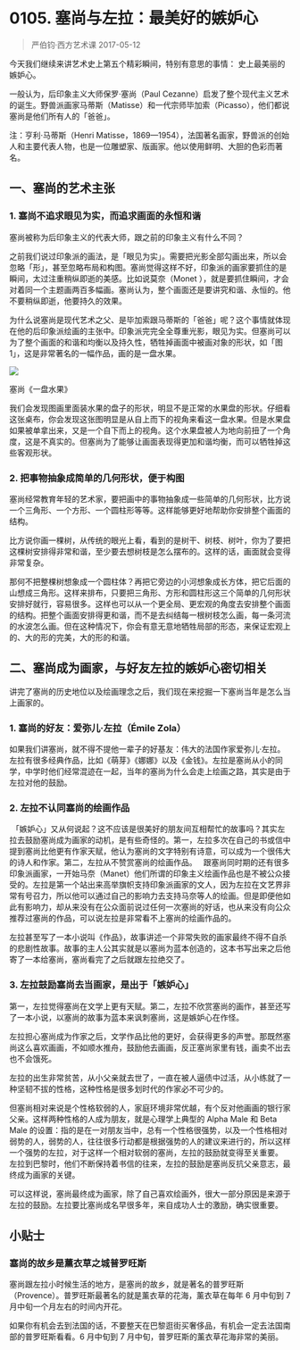 # 0105. 塞尚与左拉：最美好的嫉妒心
> 严伯钧·西方艺术课
2017-05-12

今天我们继续来讲艺术史上第五个精彩瞬间，特别有意思的事情： 史上最美丽的嫉妒心。 

一般认为，后印象主义大师保罗·塞尚（Paul Cezanne）启发了整个现代主义艺术的诞生。野兽派画家马蒂斯（Matisse）和一代宗师毕加索（Picasso），他们都说塞尚是他们所有人的「爸爸」。

注：亨利·马蒂斯（Henri Matisse，1869—1954），法国著名画家，野兽派的创始人和主要代表人物，也是一位雕塑家、版画家。他以使用鲜明、大胆的色彩而著名。

## 一、塞尚的艺术主张
### 1. 塞尚不追求眼见为实，而追求画面的永恒和谐
塞尚被称为后印象主义的代表大师，跟之前的印象主义有什么不同？

之前我们说过印象派的画法，是「眼见为实」。需要把光影全部勾画出来，所以会忽略「形」，甚至忽略布局和构图。塞尚觉得这样不好，印象派的画家要抓住的是瞬间，太过注重稍纵即逝的美感。比如说莫奈（Monet ），就是要抓住瞬间，才会对着同一个主题画两百多幅画。塞尚认为，整个画面还是要讲究和谐、永恒的。他不要稍纵即逝，他要持久的效果。

为什么说塞尚是现代艺术之父、是毕加索跟马蒂斯的「爸爸」呢？这个事情就体现在他的后印象派绘画的主张中。印象派完完全全尊重光影，眼见为实。但塞尚可以为了整个画面的和谐和均衡以及持久性，牺牲掉画面中被画对象的形状，如「图1」，这是非常著名的一幅作品，画的是一盘水果。

![](https://raw.githubusercontent.com/dalong0514/selfstudy/master/图片链接/艺术/2018014.jpg)

塞尚《一盘水果》

我们会发现图画里面装水果的盘子的形状，明显不是正常的水果盘的形状。仔细看这张桌布，你会发现这张图明显是从自上而下的视角来看这一盘水果。但是水果盘如果被单拿出来，又是一个自下而上的视角。这个水果盘被人为地向前扭了一个角度，这是不真实的。但塞尚为了能够让画面表现得更加和谐均衡，而可以牺牲掉这些客观形状。

### 2. 把事物抽象成简单的几何形状，便于构图
塞尚经常教育年轻的艺术家，要把画中的事物抽象成一些简单的几何形状，比方说一个三角形、一个方形、一个圆柱形等等。这样能够更好地帮助你安排整个画面的结构。

比方说你画一棵树，从传统的眼光上看，看到的是树干、树枝、树叶，你为了要把这棵树安排得非常和谐，至少要去想树枝是怎么摆布的。这样的话，画面就会变得非常复杂。

那何不把整棵树想象成一个圆柱体？再把它旁边的小河想象成长方体，把它后面的山想成三角形。这样来排布，只要把三角形、方形和圆柱形这三个简单的几何形状安排好就行，容易很多。这样也可以从一个更全局、更宏观的角度去安排整个画面的结构。把整个画面安排得更和谐，而不是去纠结每一根树枝怎么画，每一条河流的水波怎么画。但在这种情况下，你会有意无意地牺牲局部的形态，来保证宏观上的、大的形的完美，大的形的和谐。

## 二、塞尚成为画家，与好友左拉的嫉妒心密切相关
讲完了塞尚的历史地位以及绘画理念之后，我们现在来挖掘一下塞尚当年是怎么当上画家的。

### 1. 塞尚的好友：爱弥儿·左拉（Émile Zola）
如果我们讲塞尚，就不得不提他一辈子的好基友：伟大的法国作家爱弥儿·左拉。左拉有很多经典作品，比如《萌芽》《娜娜》以及《金钱》。左拉是塞尚从小的同学，中学时他们经常混迹在一起，当年的塞尚为什么会走上绘画之路，其实是由于左拉对他的鼓励。

### 2. 左拉不认同塞尚的绘画作品
 「嫉妒心」又从何说起？这不应该是很美好的朋友间互相帮忙的故事吗？其实左拉去鼓励塞尚成为画家的动机，是有些奇怪的。第一，左拉多次在自己的书或信中提到塞尚比他更有作家天赋，他认为塞尚的文字特别有诗意，可以成为一个很伟大的诗人和作家。第二，左拉从不赞赏塞尚的绘画作品。
 
跟塞尚同时期的还有很多印象派画家，一开始马奈（Manet）他们所谓的印象主义绘画作品也是不被公众接受的。左拉是第一个站出来高举旗帜支持印象派画家的文人，因为左拉在文艺界非常有号召力，所以他可以通过自己的影响力去支持马奈等人的绘画。但是即便他如此有影响力，却从来没有在公众面前说过任何一次塞尚的好话，也从来没有向公众推荐过塞尚的作品，可以说左拉是非常看不上塞尚的绘画作品的。

左拉甚至写了一本小说叫《作品》，故事讲述一个非常失败的画家最终不得不自杀的悲剧性故事。故事的主人公其实就是以塞尚为蓝本创造的，这本书写出来之后他寄了一本给塞尚，塞尚看完了之后就跟左拉绝交了。

### 3. 左拉鼓励塞尚去当画家，是出于「嫉妒心」
第一，左拉觉得塞尚在文学上更有天赋。第二，左拉不欣赏塞尚的画作，甚至还写了一本小说，以塞尚的故事为蓝本来讽刺塞尚，这是嫉妒心在作怪。

左拉担心塞尚成为作家之后，文学作品比他的更好，会获得更多的声誉。那既然塞尚这么喜欢画画，不如顺水推舟，鼓励他去画画，反正塞尚家里有钱，画卖不出去也不会饿死。

左拉的出生非常贫苦，从小父亲就去世了，一直在被人逼债中过活，从小练就了一种坚韧不拔的性格，这种性格是很多划时代的作家必不可少的。

但塞尚相对来说是个性格软弱的人，家庭环境非常优越，有个反对他画画的银行家父亲。这样两种性格的人成为朋友，就是心理学上典型的 Alpha Male 和 Beta Male 的设置：指的是在一对朋友当中，总有一个性格很强势，以及一个性格相对弱势的人，弱势的人，往往很多行动都是根据强势的人的建议来进行的，所以这样一个强势的左拉，对于这样一个相对软弱的塞尚，左拉的鼓励就变得至关重要。
左拉到巴黎时，他们不断保持着书信的往来，左拉的鼓励是塞尚反抗父亲意志，最终成为画家的关键。

可以这样说，塞尚最终成为画家，除了自己喜欢绘画外，很大一部分原因是来源于左拉的鼓励。左拉要比塞尚成名早很多年，来自成功人士的激励，确实很重要。

## 小贴士
### 塞尚的故乡是薰衣草之城普罗旺斯
塞尚跟左拉小时候生活的地方，是塞尚的故乡，就是著名的普罗旺斯（Provence）。普罗旺斯最著名的就是薰衣草的花海，薰衣草在每年 6 月中旬到 7 月中旬一个月左右的时间内开花。

如果你有机会去到法国的话，不要整天在巴黎逛街买奢侈品，有机会一定去法国南部的普罗旺斯看看。6 月中旬到 7 月中旬，普罗旺斯的薰衣草花海非常的美丽。


